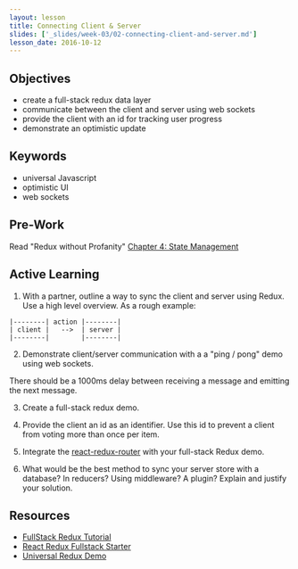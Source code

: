 ```yaml
---
layout: lesson
title: Connecting Client & Server
slides: ['_slides/week-03/02-connecting-client-and-server.md']
lesson_date: 2016-10-12
---
```


## Objectives

- create a full-stack redux data layer
- communicate between the client and server using web sockets
- provide the client with an id for tracking user progress
- demonstrate an optimistic update

## Keywords
- universal Javascript
- optimistic UI
- web sockets

## Pre-Work
Read "Redux without Profanity" [Chapter 4: State Management]( https://tonyhb.gitbooks.io/redux-without-profanity/content/ch1-state-management.html)

## Active Learning

1.  With a partner, outline a way to sync the client and server using Redux. Use a high level overview. As a rough example:

```
|--------| action |--------|
| client |   -->  | server |
|--------|        |--------|
```

2. Demonstrate client/server communication with a a "ping / pong" demo using web sockets.

There should be a 1000ms delay between receiving a message and emitting the next message.

3. Create a full-stack redux demo.

4. Provide the client an id as an identifier. Use this id to prevent a client from voting more than once per item.

5. Integrate the [react-redux-router](https://github.com/reactjs/react-router-redux) with your full-stack Redux demo.

6.  What would be the best method to sync your server store with a database? In reducers? Using middleware? A plugin? Explain and justify your solution.

## Resources
- [FullStack Redux Tutorial](http://teropa.info/blog/2015/09/10/full-stack-redux-tutorial.html)
- [React Redux Fullstack Starter](https://github.com/michaelcheng429/react-redux-fullstack-starter)
- [Universal Redux Demo](https://github.com/erikras/react-redux-universal-hot-example)
